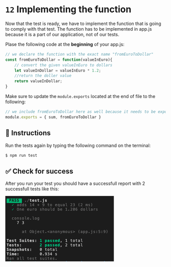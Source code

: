 #   `12` Implementing the function

Now that the test is ready, we have to implement the function that is going to comply with that test.
The function has to be implemented in app.js because it is a part of our application, not of our tests.

Plase the following code at the **beginning** of your app.js:

```js
// we declare the function with the exact name "fromEuroToDollar"
const fromEuroToDollar = function(valueInEuro){
    // convert the given valueInEuro to dollars
    let valueInDollar = valueInEuro * 1.2;
    //return the doller value
    return valueInDollar;
}
```

Make sure to update the `module.exports` located at the end of file to the following:

```js
// we include fromEuroToDollar here as well because it needs to be exported
module.exports = { sum, fromEuroToDollar }
```

## 📝 Instructions

Run the tests again by typing the following command on the terminal:

```bash
$ npm run test

```

## ✅ Check for success

After you run your test you should have a successfull report with 2 successfull tests like this:

![12-success-test](../../assets/12-success-test.png)